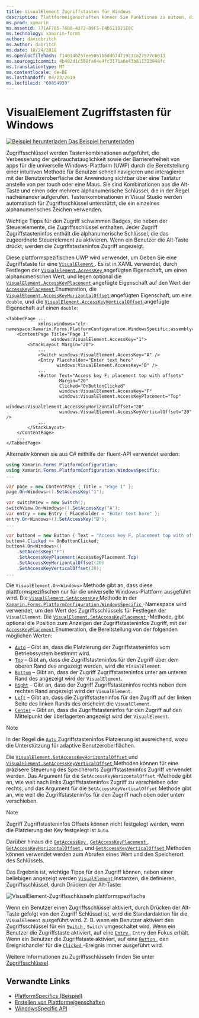 ```yaml
---
title: VisualElement Zugriffstasten für Windows
description: Plattformeigenschaften können Sie Funktionen zu nutzen, die nur auf einer bestimmten Plattform verfügbar ist ohne die Implementierung der benutzerdefinierten Renderern und Effekte. In diesem Artikel wird erläutert, wie die Windows-Plattform-spezifische genutzt, die eine Zugriffstaste für eine VisualElement angibt.
ms.prod: xamarin
ms.assetid: 771AF785-76B8-4372-89F5-E4D521D21E0C
ms.technology: xamarin-forms
author: davidbritch
ms.author: dabritch
ms.date: 10/24/2018
ms.openlocfilehash: f14014b257ee5061b6dd074719c3ca27577c6013
ms.sourcegitcommit: 4b402d1c508fa84e4fc3171a6e43b811323948fc
ms.translationtype: MT
ms.contentlocale: de-DE
ms.lasthandoff: 04/23/2019
ms.locfileid: "60854939"
---
```

# <a name="visualelement-access-keys-on-windows"></a>VisualElement Zugriffstasten für Windows

[![Beispiel herunterladen](~/media/shared/download.png) Das Beispiel herunterladen](https://developer.xamarin.com/samples/xamarin-forms/userinterface/platformspecifics/)

Zugriffsschlüssel werden Tastenkombinationen aufgeführt, die Verbesserung der gebrauchstauglichkeit sowie der Barrierefreiheit von apps für die universelle Windows-Plattform (UWP) durch die Bereitstellung einer intuitiven Methode für Benutzer schnell navigieren und interagieren mit der Benutzeroberfläche der Anwendung sichtbar über eine Tastatur anstelle von per touch oder eine Maus. Sie sind Kombinationen aus die Alt-Taste und einen oder mehrere alphanumerische Schlüssel, die in der Regel nacheinander aufgerufen. Tastenkombinationen in Visual Studio werden automatisch für Zugriffsschlüssel unterstützt, die ein einzelnes alphanumerisches Zeichen verwenden.

Wichtige Tipps für den Zugriff schwimmen Badges, die neben der Steuerelemente, die Zugriffsschlüssel enthalten. Jeder Zugriff Zugriffstasteninfos enthält die alphanumerische Schlüssel, die das zugeordnete Steuerelement zu aktivieren. Wenn ein Benutzer die Alt-Taste drückt, werden die Zugriffstasteninfos Zugriff angezeigt.

Diese plattformspezifischen UWP wird verwendet, um Geben Sie eine Zugriffstaste für eine [ `VisualElement` ](xref:Xamarin.Forms.VisualElement). Es ist in XAML verwendet, durch Festlegen der [ `VisualElement.AccessKey` ](xref:Xamarin.Forms.PlatformConfiguration.WindowsSpecific.VisualElement.AccessKeyProperty) angefügten Eigenschaft, um einen alphanumerischen Wert, und legen optional die [ `VisualElement.AccessKeyPlacement` ](xref:Xamarin.Forms.PlatformConfiguration.WindowsSpecific.VisualElement.AccessKeyPlacementProperty) angefügte Eigenschaft auf den Wert der [ `AccessKeyPlacement` ](xref:Xamarin.Forms.AccessKeyPlacement) Enumeration, die [ `VisualElement.AccessKeyHorizontalOffset` ](xref:Xamarin.Forms.PlatformConfiguration.WindowsSpecific.VisualElement.AccessKeyHorizontalOffsetProperty) angefügten Eigenschaft, um eine `double`, und die [ `VisualElement.AccessKeyVerticalOffset` ](xref:Xamarin.Forms.PlatformConfiguration.WindowsSpecific.VisualElement.AccessKeyVerticalOffsetProperty) angefügte Eigenschaft auf einen `double`:

```xaml
<TabbedPage ...
            xmlns:windows="clr-namespace:Xamarin.Forms.PlatformConfiguration.WindowsSpecific;assembly=Xamarin.Forms.Core">
    <ContentPage Title="Page 1"
                 windows:VisualElement.AccessKey="1">
        <StackLayout Margin="20">
            ...
            <Switch windows:VisualElement.AccessKey="A" />
            <Entry Placeholder="Enter text here"
                   windows:VisualElement.AccessKey="B" />
            ...
            <Button Text="Access key F, placement top with offsets"
                    Margin="20"
                    Clicked="OnButtonClicked"
                    windows:VisualElement.AccessKey="F"
                    windows:VisualElement.AccessKeyPlacement="Top"
                    windows:VisualElement.AccessKeyHorizontalOffset="20"
                    windows:VisualElement.AccessKeyVerticalOffset="20" />
            ...
        </StackLayout>
    </ContentPage>
    ...
</TabbedPage>
```

Alternativ können sie aus C# mithilfe der fluent-API verwendet werden:

```csharp
using Xamarin.Forms.PlatformConfiguration;
using Xamarin.Forms.PlatformConfiguration.WindowsSpecific;
...

var page = new ContentPage { Title = "Page 1" };
page.On<Windows>().SetAccessKey("1");

var switchView = new Switch();
switchView.On<Windows>().SetAccessKey("A");
var entry = new Entry { Placeholder = "Enter text here" };
entry.On<Windows>().SetAccessKey("B");
...

var button4 = new Button { Text = "Access key F, placement top with offsets", Margin = new Thickness(20) };
button4.Clicked += OnButtonClicked;
button4.On<Windows>()
    .SetAccessKey("F")
    .SetAccessKeyPlacement(AccessKeyPlacement.Top)
    .SetAccessKeyHorizontalOffset(20)
    .SetAccessKeyVerticalOffset(20);
...
```

Die `VisualElement.On<Windows>` Methode gibt an, dass diese plattformspezifischen nur für die universelle Windows-Plattform ausgeführt wird. Die [ `VisualElement.SetAccessKey` ](xref:Xamarin.Forms.PlatformConfiguration.WindowsSpecific.VisualElement.SetAccessKey(Xamarin.Forms.IPlatformElementConfiguration{Xamarin.Forms.PlatformConfiguration.Windows,Xamarin.Forms.VisualElement},System.String)) Methode in der [ `Xamarin.Forms.PlatformConfiguration.WindowsSpecific` ](xref:Xamarin.Forms.PlatformConfiguration.WindowsSpecific) -Namespace wird verwendet, um den Wert des Zugriffsschlüssels für Festlegen der `VisualElement`. Die [ `VisualElement.SetAccessKeyPlacement` ](xref:Xamarin.Forms.PlatformConfiguration.WindowsSpecific.VisualElement.SetAccessKeyPlacement(Xamarin.Forms.IPlatformElementConfiguration{Xamarin.Forms.PlatformConfiguration.Windows,Xamarin.Forms.VisualElement},Xamarin.Forms.AccessKeyPlacement)) -Methode, gibt optional die Position zum Anzeigen der Zugriffstasteninfos Zugriff, mit der [ `AccessKeyPlacement` ](xref:Xamarin.Forms.AccessKeyPlacement) Enumeration, die Bereitstellung von der folgenden möglichen Werten:

- [`Auto`](xref:Xamarin.Forms.AccessKeyPlacement.Auto) – Gibt an, dass die Platzierung der Zugriffstasteninfos vom Betriebssystem bestimmt wird.
- [`Top`](xref:Xamarin.Forms.AccessKeyPlacement.Top) – Gibt an, dass die Zugriffstasteninfos für den Zugriff über dem oberen Rand des angezeigt werden, wird die `VisualElement`.
- [`Bottom`](xref:Xamarin.Forms.AccessKeyPlacement.Bottom) – Gibt an, dass der Zugriff Zugriffstasteninfos unter am unteren Rand des angezeigt wird der `VisualElement`.
- [`Right`](xref:Xamarin.Forms.AccessKeyPlacement.Right) – Gibt an, dass der Zugriff Zugriffstasteninfos rechts neben dem rechten Rand angezeigt wird der `VisualElement`.
- [`Left`](xref:Xamarin.Forms.AccessKeyPlacement.Left) – Gibt an, dass die Zugriffstasteninfos für den Zugriff auf der linken Seite des linken Rands des erscheint die `VisualElement`.
- [`Center`](xref:Xamarin.Forms.AccessKeyPlacement.Center) – Gibt an, dass die Zugriffstasteninfos für den Zugriff auf den Mittelpunkt der überlagerten angezeigt wird der `VisualElement`.

> [!NOTE]
> In der Regel die [ `Auto` ](xref:Xamarin.Forms.AccessKeyPlacement.Auto) Zugriffstasteninfos Platzierung ist ausreichend, wozu die Unterstützung für adaptive Benutzeroberflächen.

Die [ `VisualElement.SetAccessKeyHorizontalOffset` ](xref:Xamarin.Forms.PlatformConfiguration.WindowsSpecific.VisualElement.SetAccessKeyHorizontalOffset(Xamarin.Forms.IPlatformElementConfiguration{Xamarin.Forms.PlatformConfiguration.Windows,Xamarin.Forms.VisualElement},System.Double)) und [ `VisualElement.SetAccessKeyVerticalOffset` ](xref:Xamarin.Forms.PlatformConfiguration.WindowsSpecific.VisualElement.SetAccessKeyVerticalOffset(Xamarin.Forms.IPlatformElementConfiguration{Xamarin.Forms.PlatformConfiguration.Windows,Xamarin.Forms.VisualElement},System.Double)) Methoden können für eine präzisere Steuerung des Speicherorts Zugriffstasteninfos Zugriff verwendet werden. Das Argument für die `SetAccessKeyHorizontalOffset` -Methode gibt an, wie weit nach links Zugriffstasteninfos Zugriff zu verschieben oder rechts, und das Argument für die `SetAccessKeyVerticalOffset` Methode gibt an, wie weit die Zugriffstasteninfos für den Zugriff nach oben oder unten verschieben.

>[!NOTE]
> Zugriff Zugriffstasteninfos Offsets können nicht festgelegt werden, wenn die Platzierung der Key festgelegt ist `Auto`.

Darüber hinaus die [ `GetAccessKey` ](xref:Xamarin.Forms.PlatformConfiguration.WindowsSpecific.VisualElement.GetAccessKey(Xamarin.Forms.IPlatformElementConfiguration{Xamarin.Forms.PlatformConfiguration.Windows,Xamarin.Forms.VisualElement})), [ `GetAccessKeyPlacement` ](xref:Xamarin.Forms.PlatformConfiguration.WindowsSpecific.VisualElement.GetAccessKeyPlacement(Xamarin.Forms.IPlatformElementConfiguration{Xamarin.Forms.PlatformConfiguration.Windows,Xamarin.Forms.VisualElement})), [ `GetAccessKeyHorizontalOffset` ](xref:Xamarin.Forms.PlatformConfiguration.WindowsSpecific.VisualElement.GetAccessKeyHorizontalOffset(Xamarin.Forms.IPlatformElementConfiguration{Xamarin.Forms.PlatformConfiguration.Windows,Xamarin.Forms.VisualElement})), und [ `GetAccessKeyVerticalOffset` ](xref:Xamarin.Forms.PlatformConfiguration.WindowsSpecific.VisualElement.GetAccessKeyVerticalOffset(Xamarin.Forms.IPlatformElementConfiguration{Xamarin.Forms.PlatformConfiguration.Windows,Xamarin.Forms.VisualElement})) Methoden können verwendet werden zum Abrufen eines Wert und den Speicherort des Schlüssels.

Das Ergebnis ist, wichtige Tipps für den Zugriff können, neben einer beliebigen angezeigt werden [ `VisualElement` ](xref:Xamarin.Forms.VisualElement) Instanzen, die definieren, Zugriffsschlüssel, durch Drücken der Alt-Taste:

![VisualElement-Zugriffsschlüsseln plattformspezifische](visualelement-access-keys-images/visualelement-accesskeys.png "VisualElement-Zugriffsschlüsseln plattformspezifische")

Wenn ein Benutzer einen Zugriffsschlüssel aktiviert, durch Drücken der Alt-Taste gefolgt von den Zugriff Schlüssel ist, wird die Standardaktion für die `VisualElement` ausgeführt wird. Z. B. wenn ein Benutzer aktiviert den Zugriffsschlüssel für ein [ `Switch` ](xref:Xamarin.Forms.Switch), `Switch` umgeschaltet wird. Wenn ein Benutzer die Zugriffstaste aktiviert, auf eine [ `Entry` ](xref:Xamarin.Forms.Entry), `Entry` den Fokus erhält. Wenn ein Benutzer die Zugriffstaste aktiviert, auf eine [ `Button` ](xref:Xamarin.Forms.Button), den Ereignishandler für die [ `Clicked` ](xref:Xamarin.Forms.Button.Clicked) -Ereignis immer ausgeführt wird.

Weitere Informationen zu Zugriffsschlüsseln finden Sie unter [Zugriffsschlüssel](/windows/uwp/design/input/access-keys#key-tip-positioning).

## <a name="related-links"></a>Verwandte Links

- [PlatformSpecifics (Beispiel)](https://developer.xamarin.com/samples/xamarin-forms/userinterface/platformspecifics/)
- [Erstellen von Plattformeigenschaften](~/xamarin-forms/platform/platform-specifics/index.md#creating-platform-specifics)
- [WindowsSpecific API](xref:Xamarin.Forms.PlatformConfiguration.WindowsSpecific)
